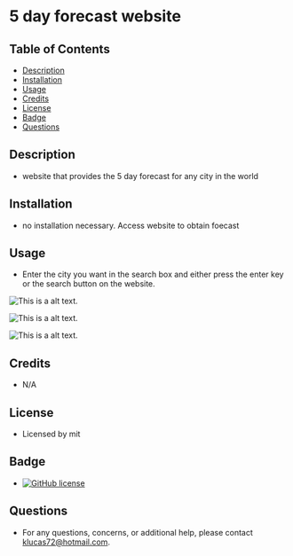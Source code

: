 # 5 day forecast website
    
## Table of Contents
* [Description](#description) 
* [Installation](#installation)
* [Usage](#usage)
* [Credits](#credits)
* [License](#license)
* [Badge](#badge)
* [Questions](#questions)
    
## Description
* website that provides the 5 day forecast for any city in the world
    
## Installation
* no installation necessary.  Access website to obtain foecast 
    
## Usage
* Enter the city you want in the search box and either press the enter key or the search button on the website.

![This is a alt text.](/image/sample.png "This is a sample image.")

![This is a alt text.](/image/sample.png "This is a sample image.")

![This is a alt text.](/image/sample.png "This is a sample image.")
    
## Credits
* N/A
    
## License
* Licensed by mit
    
## Badge
* [![GitHub license](https://img.shields.io/github/license/Naereen/StrapDown.js.svg)](https://github.com/Naereen/StrapDown.js/blob/master/LICENSE)
    
## Questions
* For any questions, concerns, or additional help, please contact klucas72@hotmail.com.
